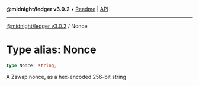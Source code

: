 **@midnight/ledger v3.0.2** • [Readme](../README.md) \| [API](../globals.md)

***

[@midnight/ledger v3.0.2](../README.md) / Nonce

# Type alias: Nonce

```ts
type Nonce: string;
```

A Zswap nonce, as a hex-encoded 256-bit string
